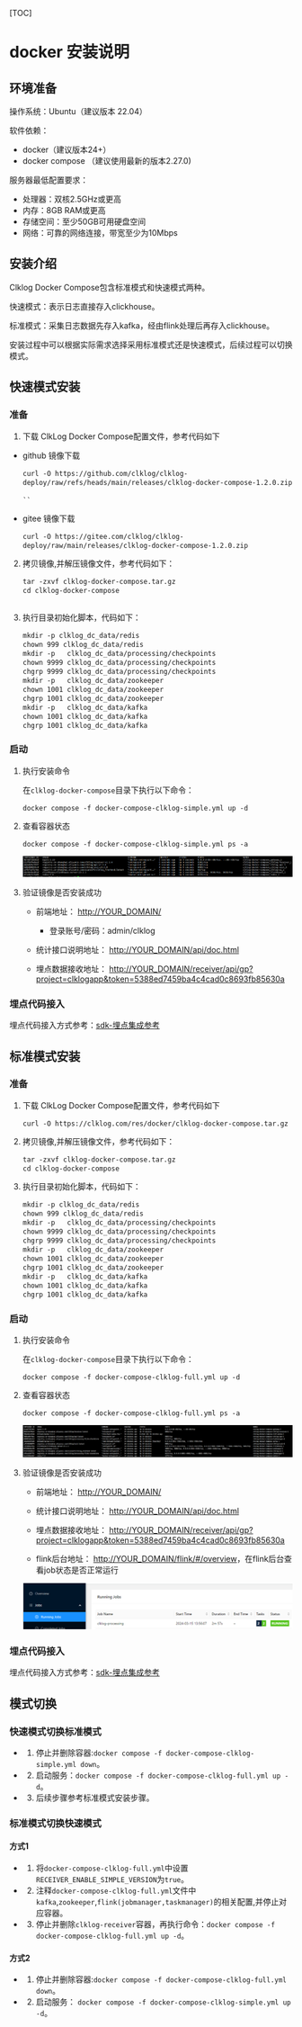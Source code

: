 [TOC]

# docker 安装说明

## 环境准备

操作系统：Ubuntu（建议版本 22.04）

软件依赖：

- docker（建议版本24+）
- docker compose （建议使用最新的版本2.27.0)

服务器最低配置要求：

- 处理器：双核2.5GHz或更高
- 内存：8GB RAM或更高
- 存储空间：至少50GB可用硬盘空间
- 网络：可靠的网络连接，带宽至少为10Mbps

## 安装介绍

   Clklog Docker Compose包含标准模式和快速模式两种。

   快速模式：表示日志直接存入clickhouse。

   标准模式：采集日志数据先存入kafka，经由flink处理后再存入clickhouse。

   安装过程中可以根据实际需求选择采用标准模式还是快速模式，后续过程可以切换模式。

## 快速模式安装

### 准备

1. 下载 ClkLog Docker Compose配置文件，参考代码如下

- github 镜像下载

    ```
   curl -O https://github.com/clklog/clklog-deploy/raw/refs/heads/main/releases/clklog-docker-compose-1.2.0.zip

    ``

- gitee 镜像下载

    ```
   curl -O https://gitee.com/clklog/clklog-deploy/raw/main/releases/clklog-docker-compose-1.2.0.zip

    ```

2. 拷贝镜像,并解压镜像文件，参考代码如下：

    ```
    tar -zxvf clklog-docker-compose.tar.gz
    cd clklog-docker-compose 
 

3. 执行目录初始化脚本，代码如下：

    ```
    mkdir -p clklog_dc_data/redis
    chown 999 clklog_dc_data/redis
    mkdir -p   clklog_dc_data/processing/checkpoints
    chown 9999 clklog_dc_data/processing/checkpoints
    chgrp 9999 clklog_dc_data/processing/checkpoints
    mkdir -p   clklog_dc_data/zookeeper
    chown 1001 clklog_dc_data/zookeeper
    chgrp 1001 clklog_dc_data/zookeeper
    mkdir -p   clklog_dc_data/kafka
    chown 1001 clklog_dc_data/kafka
    chgrp 1001 clklog_dc_data/kafka

    ```

### 启动

1. 执行安装命令

   在`clklog-docker-compose`目录下执行以下命令：

    ```
    docker compose -f docker-compose-clklog-simple.yml up -d
    ```

2. 查看容器状态

    ```
    docker compose -f docker-compose-clklog-simple.yml ps -a
    ```

    ![image](../../assets/imgs/simple_container.png)  

3. 验证镜像是否安装成功

   - 前端地址： <http://YOUR_DOMAIN/>  
       - 登录账号/密码：admin/clklog
  
   - 统计接口说明地址： <http://YOUR_DOMAIN/api/doc.html>

   - 埋点数据接收地址： <http://YOUR_DOMAIN/receiver/api/gp?project=clklogapp&token=5388ed7459ba4c4cad0c8693fb85630a>

### 埋点代码接入

   埋点代码接入方式参考：[sdk-埋点集成参考](https://clklog.com/#/integration/reference)

## 标准模式安装

### 准备

1. 下载 ClkLog Docker Compose配置文件，参考代码如下

    ```
   curl -O https://clklog.com/res/docker/clklog-docker-compose.tar.gz
    ```

2. 拷贝镜像,并解压镜像文件，参考代码如下：

    ```
    tar -zxvf clklog-docker-compose.tar.gz
    cd clklog-docker-compose 
    ```
<!-- 
3. 根据实际情况修改`.env`文件中的默认配置：

    ```
    #[Clickhouse]
    # clickhouse用户名
    CK_USER_NAME=default 
    # clickhouse密码
    CK_USER_PWD=clklogpwd 

    #[ClkLog]
    # clklog数据库名称
    CLKLOG_LOG_DB=clklog    
    ``` -->

3. 执行目录初始化脚本，代码如下：

    ```
    mkdir -p clklog_dc_data/redis
    chown 999 clklog_dc_data/redis
    mkdir -p   clklog_dc_data/processing/checkpoints
    chown 9999 clklog_dc_data/processing/checkpoints
    chgrp 9999 clklog_dc_data/processing/checkpoints
    mkdir -p   clklog_dc_data/zookeeper
    chown 1001 clklog_dc_data/zookeeper
    chgrp 1001 clklog_dc_data/zookeeper
    mkdir -p   clklog_dc_data/kafka
    chown 1001 clklog_dc_data/kafka
    chgrp 1001 clklog_dc_data/kafka

    ```

### 启动

1. 执行安装命令

   在`clklog-docker-compose`目录下执行以下命令：

    ```
    docker compose -f docker-compose-clklog-full.yml up -d
    ```

2. 查看容器状态

    ```
    docker compose -f docker-compose-clklog-full.yml ps -a
    ```

    ![image](../../assets/imgs/full_container_status.png)  

3. 验证镜像是否安装成功

   - 前端地址： <http://YOUR_DOMAIN/>

   - 统计接口说明地址： <http://YOUR_DOMAIN/api/doc.html>

   - 埋点数据接收地址： <http://YOUR_DOMAIN/receiver/api/gp?project=clklogapp&token=5388ed7459ba4c4cad0c8693fb85630a>

   - flink后台地址： <http://YOUR_DOMAIN/flink/#/overview>，在flink后台查看job状态是否正常运行

   ![image](../../assets/imgs/flink-status.png)  

### 埋点代码接入

   埋点代码接入方式参考：[sdk-埋点集成参考](https://clklog.com/#/integration/reference)

## 模式切换

### 快速模式切换标准模式

- 1. 停止并删除容器:`docker compose -f docker-compose-clklog-simple.yml down`。
- 2. 启动服务：`docker compose -f docker-compose-clklog-full.yml up -d`。
- 3. 后续步骤参考标准模式安装步骤。

### 标准模式切换快速模式

#### 方式1

- 1. 将`docker-compose-clklog-full.yml`中设置`RECEIVER_ENABLE_SIMPLE_VERSION`为`true`。
- 2. 注释`docker-compose-clklog-full.yml`文件中`kafka`,`zookeeper`,`flink(jobmanager,taskmanager)`的相关配置,并停止对应容器。
- 3. 停止并删除`clklog-receiver`容器，再执行命令：`docker compose -f docker-compose-clklog-full.yml up -d`。

#### 方式2

- 1. 停止并删除容器:`docker compose -f docker-compose-clklog-full.yml down`。
- 2. 启动服务： `docker compose -f docker-compose-clklog-simple.yml up -d`。
